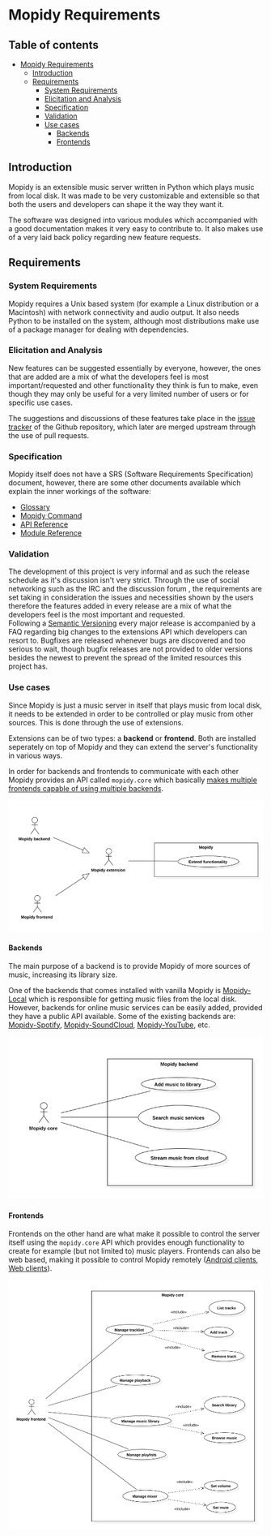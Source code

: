 # Mopidy Requirements

## Table of contents
- [Mopidy Requirements](#mopidy-requirements)
    - [Introduction](#introduction)
    - [Requirements](#requirements)
        - [System Requirements](#system-requirements)
        - [Elicitation and Analysis](#elicitation-and-analysis)
        - [Specification](#specification)
        - [Validation](#validation)
        - [Use cases](#use-cases)
            - [Backends](#backends)
            - [Frontends](#frontends)

## Introduction

Mopidy is an extensible music server written in Python which plays music from local disk.
It was made to be very customizable and extensible so that both the users and developers can shape it the way they want it.

The software was designed into various modules which accompanied with a good documentation makes it very easy to contribute to. It also makes use of a very laid back policy regarding new feature requests.

## Requirements

### System Requirements

Mopidy requires a Unix based system (for example a Linux distribution or a Macintosh) with network connectivity and audio output. It also needs Python to be installed on the system, although most distributions make use of a package manager for dealing with dependencies.

### Elicitation and Analysis

New features can be suggested essentially by everyone, however, the ones that are added are a mix of what the developers feel is most important/requested and other functionality they think is fun to make, even though they may only be useful for a very limited number of users or for specific use cases.

The suggestions and discussions of these features take place in the [issue tracker](https://github.com/mopidy/mopidy/issues) of the Github repository, which later are merged upstream through the use of pull requests.

### Specification

Mopidy itself does not have a SRS (Software Requirements Specification) document, however, there are some other documents available which explain the inner workings of the software:
* [Glossary](https://mopidy.readthedocs.org/en/latest/glossary/)
* [Mopidy Command](https://mopidy.readthedocs.org/en/latest/command/)
* [API Reference](https://mopidy.readthedocs.org/en/latest/api/)
* [Module Reference](https://mopidy.readthedocs.org/en/latest/modules/)

### Validation

The development of this project is very informal and as such the release schedule as it's discussion isn't very strict. Through the use of social networking such as the IRC and the discussion forum , the requirements are set taking in consideration the issues and necessities shown by the users therefore the features added in every release are a mix of what the developers feel is the most important and requested.  
Following a [Semantic Versioning](http://semver.org/)  every major release is accompanied by a FAQ regarding big changes to the extensions API which developers can resort to. Bugfixes are released whenever bugs are discovered and too serious to wait, though bugfix releases are not provided to older versions besides the newest to prevent the spread of the limited resources this project has.

### Use cases

Since Mopidy is just a music server in itself that plays music from local disk, it needs to be extended in order to be controlled or play music from other sources. This is done through the use of extensions.

Extensions can be of two types: a **backend** or **frontend**.
Both are installed seperately on top of Mopidy and they can extend the server's functionality in various ways.

In order for backends and frontends to communicate with each other Mopidy provides an API called `mopidy.core` which basically [makes multiple frontends capable of using multiple backends](https://mopidy.readthedocs.org/en/latest/glossary/#term-core).

<img src="./images/uml/mopidy.png" width="600" />

#### Backends

The main purpose of a backend is to provide Mopidy of more sources of music, increasing its library size.

One of the backends that comes installed with vanilla Mopidy is [Mopidy-Local](https://mopidy.readthedocs.org/en/latest/ext/local/) which is responsible for getting music files from the local disk.
However, backends for online music services can be easily added, provided they have a public API available.
Some of the existing backends are:
[Mopidy-Spotify](https://github.com/mopidy/mopidy-spotify),
[Mopidy-SoundCloud](https://github.com/mopidy/mopidy-soundcloud),
[Mopidy-YouTube](https://github.com/dz0ny/mopidy-youtube), etc.

<img src="./images/uml/backend.png" width="600" />

#### Frontends

Frontends on the other hand are what make it possible to control the server itself using the `mopidy.core` API which provides enough functionality to create for example (but not limited to) music players.
Frontends can also be web based, making it possible to control Mopidy remotely ([Android clients](http://mopidy.readthedocs.org/en/latest/clients/mpd/#mpd-android-clients), [Web clients](http://mopidy.readthedocs.org/en/latest/clients/mpd/#mpd-web-clients)).

<img src="./images/uml/core.png" width="600" />
